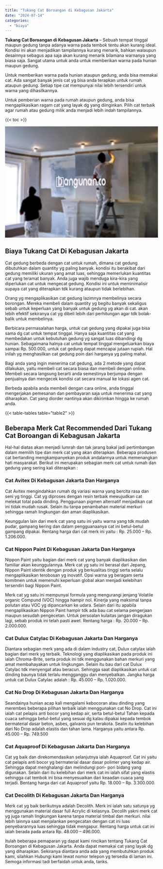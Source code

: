 ```yaml
---
title: "Tukang Cat Boroangan di Kebagusan Jakarta"
date: "2024-07-14"
categories: 
  - "biaya"
---
```


**Tukang Cat Boroangan di Kebagusan Jakarta** – Sebuah tempat tinggal maupun gedung tanpa adanya warna pada tembok tentu akan kurang ideal. Kondisi ini akan menjadikan tampilannya kurang menarik, bahkan walaupun desainnya sebagus apa saja akan kurang menarik bilamana warnanya yang biasa saja. Sangat utama untuk anda untuk memberikan warna pada hunian maupun gedung.

Untuk memberikan warna pada hunian ataupun gedung, anda bisa memakai cat. Ada sangat banyak jenis cat yg bisa anda terapkan untuk rumah ataupun gedung. Setiap tipe cat mempunyai nilai lebih tersendiri untuk warna yang dihasilkannya.

Untuk pemberian warna pada rumah ataupun gedung, anda bisa mengaplikasikan ragam cat yang layak dg yang diinginkan. Pilih cat terbaik agar rumah atau gedung milik anda menjadi lebih indah tampilannya.

{{< toc >}}

![Tukang Cat Boroangan di Kebagusan Jakarta](/images/jasa-cat-murah31.png)

## Biaya Tukang Cat Di Kebagusan Jakarta

Cat gedung berbeda dengan cat untuk rumah, dimana cat gedung dibutuhkan dalam quantity yg paling banyak. kondisi itu berakibat dari gedung memiliki ukuran yang amat luas, sehingga memerlukan kuantitas cat yang teramat banyak. Anda juga wajib menduga kira-kira yang diperlukan cat untuk mengecat gedung. Kondisi ini untuk meminimalisir supaya cat yang diterapkan tdk kurang ataupun tidak berlebihan.

Orang yg mengaplikasikan cat gedung lazimnya membelinya secara borongan. Mereka membeli dalam quantity yg begitu banyak sekaligus sebab untuk keperluan yang banyak untuk gedung yg akan di cat. akan lebih efektif sekiranya cat yg dibeli lebih dari perhitungan agar tdk bolak-balik untuk membelinya.

Berbicara permasalahan harga, untuk cat gedung yang dipakai juga bisa sama dg cat untuk tempat tinggal. Hanya saja kuantitas cat yang membedakan untuk kebutuhan gedung yg sangat luas dibandingi dg hunian. Sebagaimana halnya cat untuk tempat tinggal mengeluarkan biaya sampai Rp. 500.000, untuk cat gedung dapat mencapai jutaan rupiah. Hal inilah yg menghasilkan cat gedung poin dari harganya yg paling mahal.

Bagi anda yang ingin menerima cat gedung, ada 2 metode yang dapat dilakukan, yaitu membeli cat secara biasa dan membeli dengan online. Membeli secara langsung berarti anda semestinya berjumpa dengan penjualnya dan mengecek kondisi cat secara manual ke lokasi agen cat.

Berbeda apabila anda membeli dengan cara online, anda tinggal mengerjakan pemesanan dan pembayaran saja untuk menerima cat yang diharapkan. Cat yang diorder nantinya akan dikirimkan hingga ke rumah anda.

{{< table-tables table="table2" >}}

## Beberapa Merk Cat Recommended Dari Tukang Cat Boroangan di Kebagusan Jakarta

Hal-hal diatas akan menjadi lumrah dan tak jarang bakal jadi pertimbangan dalam memilih tipe dan merk cat yang akan diterapkan. Beberapa produsen cat bertanding mengkampanyekan produk andalannya untuk memenangkan hati masyarakat. Berikut ini merupakan sebagian merk cat untuk rumah dan gedung yang sering kali diterapkan :

### Cat Avitex Di Kebagusan Jakarta Dan Harganya

Cat Avitex mengindahkan rumah dg variasi warna yang bercita rasa dan seni yg tinggi. Cat yg diproses dengan resin terbaik mewujudkan cat melekat total pada dinding. Penggunaan pigmen alternatif menjadikan cat ini tidak mudah rusak. Selain itu tanpa penambahan material merkuri sehingga ramah lingkungan dan aman diaplikasikan.

Keunggulan lain dari merk cat yang satu ini yaitu warna yang tdk mudah pudar, gampang kering dan dalam pengguanaanya cat ini betul-betul gampang dipakai. Rentang harga dari cat merk ini yaitu : Rp. 25.000 – Rp. 1.206.000.

### Cat Nippon Paint Di Kebagusan Jakarta Dan Harganya

Nippon Paint yaitu bagian dari merk cat yang banyak diaplikasikan dan familiar akan keunggulannya. Merk cat yg satu ini berasal dari Jepang, Nippon Paint identik dengan produk yg berkualitas tinggi serta selalu mengaplikasikan terobosan yg inovatif. Opsi warna yg beragam serta komitmen untuk memenuhi keperluan global akan menjadi kelebihan tersendiri bagi Nippon Paint.

Merk cat yg satu ini mempunyai formula yang mengurangi jenjang Volatile organic Compund (VOC) hingga hampir nol. Kinerja yang maksimal tanpa polutan atau VOC yg dipancarkan ke udara. Selain dari itu apabila mengaplikasikan Nippon Paint hampir tdk ada bau cat selama pengerjaan maupun sesudah pengecetan. Untuk persoalan kulaitas jangan diragukan lagi, sebab produk ini telah pasti awet. Rentang harga : Rp. 20.000 – Rp. 2.000.000.

### Cat Dulux Catylac Di Kebagusan Jakarta Dan Harganya

Diantara sebagian merk yang ada di dalam industry cat, Dulux catylax ialah bagian dari merk yg terbaik. Teknologi yang diaplikasikan pada produk ini ialah Chroma-Brite, serta produk ini tdk menggunakan bahan merkuri yang amat membahayakan untuk lingkungan. Selain itu bau dari cat Dulux Catylac tdk menyengat atau beracun. Sehingga saat diaplikasikan untuk cat dinding baunya tidak terlalu mengganggu dan menyebalkan. Jangka harga untuk cat Dulux Catylac adalah : Rp. 45.000 – Rp. 1.020.000.

### Cat No Drop Di Kebagusan Jakarta Dan Harganya

Seandainya hunian acap kali mengalami kebocoran atau dinding yang merembes beberapa pilihan terbaik ialah menggunakan cat No Drop. Cat ini ialah cat pelapis anti bocor yang kedap air, serta betul-betul Tahan kepada cuaca sehingga betul-betul yang sesuai dg kalau dipakai kepada tembok bermaterial dasar beton, asbes, galvanis pun terakota. Sealin itu kelebihan dari No Drop adalah elastis dan tahan lama. Harganya yaitu antara Rp. 45.000 – Rp. 749.500

### Cat Aquaproof Di Kebagusan Jakarta Dan Harganya

Cat yg baik dan direkomendasikan selanjutnya ialah Aquaproof. Cat ini yaitu cat pelapis anti bocor yg bermaterial dasar dasar polimer yang kedap air. Sehingga dapat menghalangi dan melindungi pori- pori bidang yang digunakan. Selain dari itu kelebihan dari merk cat ini ialah sifat yang elastis sehingga cat tembok ini bisa menyesuaikan dari keaadan cuaca yang terjadi. Bentang harga dari cat Aquaproof yaitu Rp. 18.000 – Rp. 3.300.000.

### Cat Decolith Di Kebagusan Jakarta Dan Harganya

Merk cat yg baik berikutnya adalah Decolith. Merk ini ialah satu satunya yg menggunakan material dasar full Acrylic di kelasnya. Decolih yakni merk cat yg juga ramah lingkungan karena tanpa material timbal dan merkuri. nilai lebih lainnya saat menjalankan pengecatan dengan cat ini luas penyebarannya luas sehingga tidak mengapur. Rentang harga untuk cat ini ialah berada pada antara Rp. 48.000 – 496.000.

Itulah beberapa pemaparan yg dapat kami rincikan tentang Tukang Cat Boroangan di Kebagusan Jakarta. Anda dapat memakai cat yang layak dg yang diharapkan. Sekiranya diantara anda ada yang membutuhkan produk kami, silahkan Hubungi kami lewat nomor telepon yg tersedia di laman ini. Semoga informasi tadi berfaidah untuk anda, tanks.
